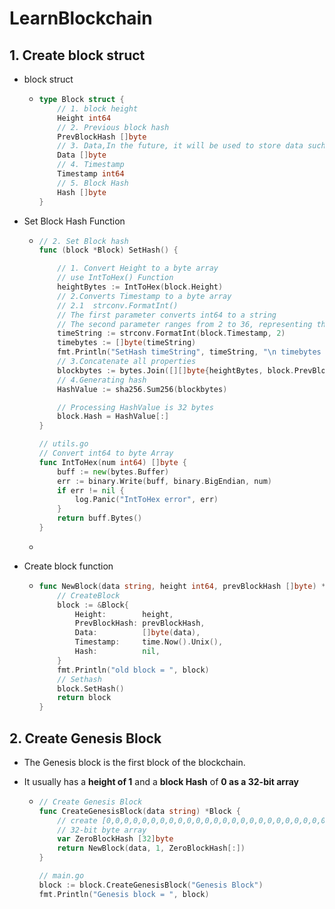 # LearnBlockchain

## 1. Create block struct

* block struct

  * ```go
    type Block struct {
    	// 1. block height
    	Height int64
    	// 2. Previous block hash
    	PrevBlockHash []byte
    	// 3. Data,In the future, it will be used to store data such as transactions
    	Data []byte
    	// 4. Timestamp
    	Timestamp int64
    	// 5. Block Hash
    	Hash []byte
    }
    ```

* Set Block Hash Function

  * ```go
    // 2. Set Block hash
    func (block *Block) SetHash() {
    
    	// 1. Convert Height to a byte array
    	// use IntToHex() Function
    	heightBytes := IntToHex(block.Height)
    	// 2.Converts Timestamp to a byte array
    	// 2.1  strconv.FormatInt()  
    	// The first parameter converts int64 to a string
    	// The second parameter ranges from 2 to 36, representing the base system
    	timeString := strconv.FormatInt(block.Timestamp, 2)
    	timebytes := []byte(timeString)
    	fmt.Println("SetHash timeString", timeString, "\n timebytes := ", timebytes, "\n heightBytes:=", heightBytes)
    	// 3.Concatenate all properties
    	blockbytes := bytes.Join([][]byte{heightBytes, block.PrevBlockHash, block.Data, timebytes, block.Hash}, []byte{})
    	// 4.Generating hash
    	HashValue := sha256.Sum256(blockbytes)
    
    	// Processing HashValue is 32 bytes
    	block.Hash = HashValue[:]
    }
    
    // utils.go
    // Convert int64 to byte Array
    func IntToHex(num int64) []byte {
    	buff := new(bytes.Buffer)
    	err := binary.Write(buff, binary.BigEndian, num)
    	if err != nil {
    		log.Panic("IntToHex error", err)
    	}
    	return buff.Bytes()
    }
    ```

  * 
* Create block function

  * ```go
    func NewBlock(data string, height int64, prevBlockHash []byte) *Block {
    	// CreateBlock
    	block := &Block{
    		Height:        height,
    		PrevBlockHash: prevBlockHash,
    		Data:          []byte(data),
    		Timestamp:     time.Now().Unix(),
    		Hash:          nil,
    	}
    	fmt.Println("old block = ", block)
    	// Sethash
    	block.SetHash()
    	return block
    }
    ```

## 2. Create Genesis Block

* The Genesis block is the first block of the blockchain. 

* It usually has a **height of 1** and a **block Hash** of **0 as a 32-bit array**

  * ```go
    // Create Genesis Block
    func CreateGenesisBlock(data string) *Block {
    	// create [0,0,0,0,0,0,0,0,0,0,0,0,0,0,0,0,0,0,0,0,0,0,0,0,0,0,0,0,0,0,0,0]
    	// 32-bit byte array 
    	var ZeroBlockHash [32]byte
    	return NewBlock(data, 1, ZeroBlockHash[:])
    }
    
    // main.go
    block := block.CreateGenesisBlock("Genesis Block")
    fmt.Println("Genesis block = ", block)

